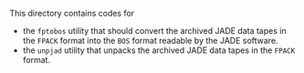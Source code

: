This directory contains codes for 
 -  the ``fptobos`` utility that should convert the  archived JADE data tapes 
    in the ``FPACK`` format into the ``BOS`` format readable by the 
    JADE software.
-  the ``unpjad`` utility that unpacks the  archived JADE data tapes 
    in the ``FPACK`` format.
